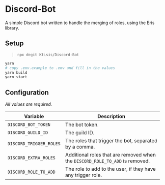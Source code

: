 # Discord-Bot

A simple Discord bot written to handle the merging of roles, using the Eris library.

## Setup

> `npx degit Ktisis/Discord-Bot`

```sh
yarn
# copy .env.example to .env and fill in the values
yarn build
yarn start
```

## Configuration

*All values are required.*

| Variable | Description |
| --- | --- |
| `DISCORD_BOT_TOKEN` | The bot token. |
| `DISCORD_GUILD_ID` | The guild ID. |
| `DISCORD_TRIGGER_ROLES` | The roles that trigger the bot, separated by a comma. |
| `DISCORD_EXTRA_ROLES` | Additional roles that are removed when the `DISCORD_ROLE_TO_ADD` is removed. |
| `DISCORD_ROLE_TO_ADD` | The role to add to the user, if they have any trigger role. |